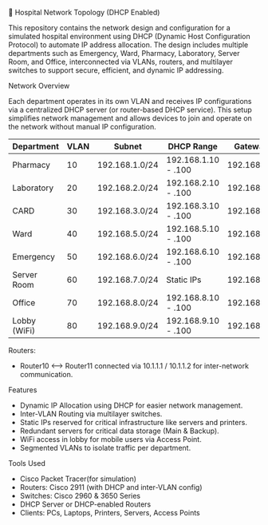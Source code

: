 🏥 Hospital Network Topology (DHCP Enabled)

This repository contains the network design and configuration for a simulated hospital environment using DHCP (Dynamic Host Configuration Protocol) to automate IP address allocation. The design includes multiple departments such as Emergency, Ward, Pharmacy, Laboratory, Server Room, and Office, interconnected via VLANs, routers, and multilayer switches to support secure, efficient, and dynamic IP addressing.

Network Overview

Each department operates in its own VLAN and receives IP configurations via a centralized DHCP server (or router-based DHCP service). This setup simplifies network management and allows devices to join and operate on the network without manual IP configuration.

| Department       | VLAN | Subnet         | DHCP Range            | Gateway       |
|------------------|------|----------------|------------------------|---------------|
| Pharmacy         | 10   | 192.168.1.0/24 | 192.168.1.10 - .100    | 192.168.1.1   |
| Laboratory       | 20   | 192.168.2.0/24 | 192.168.2.10 - .100    | 192.168.2.1   |
| CARD             | 30   | 192.168.3.0/24 | 192.168.3.10 - .100    | 192.168.3.1   |
| Ward             | 40   | 192.168.5.0/24 | 192.168.5.10 - .100    | 192.168.5.1   |
| Emergency        | 50   | 192.168.6.0/24 | 192.168.6.10 - .100    | 192.168.6.1   |
| Server Room      | 60   | 192.168.7.0/24 | Static IPs             | 192.168.7.1   |
| Office           | 70   | 192.168.8.0/24 | 192.168.8.10 - .100    | 192.168.8.1   |
| Lobby (WiFi)     | 80   | 192.168.9.0/24 | 192.168.9.10 - .100    | 192.168.9.1   |

Routers:
- Router10 <--> Router11 connected via 10.1.1.1 / 10.1.1.2 for inter-network communication.

Features

- Dynamic IP Allocation using DHCP for easier network management.
- Inter-VLAN Routing via multilayer switches.
- Static IPs reserved for critical infrastructure like servers and printers.
- Redundant servers for critical data storage (Main & Backup).
- WiFi access in lobby for mobile users via Access Point.
- Segmented VLANs to isolate traffic per department.

Tools Used

- Cisco Packet Tracer(for simulation)
- Routers: Cisco 2911 (with DHCP and inter-VLAN config)
- Switches: Cisco 2960 & 3650 Series
- DHCP Server or DHCP-enabled Routers
- Clients: PCs, Laptops, Printers, Servers, Access Points
